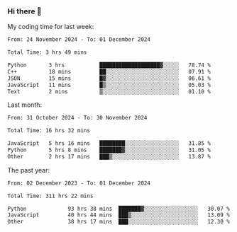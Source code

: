 ### Hi there 👋

My coding time for last week:

<!--START_SECTION:week-->

```txt
From: 24 November 2024 - To: 01 December 2024

Total Time: 3 hrs 49 mins

Python       3 hrs           ███████████████████▓░░░░░   78.74 %
C++          18 mins         ██░░░░░░░░░░░░░░░░░░░░░░░   07.91 %
JSON         15 mins         █▓░░░░░░░░░░░░░░░░░░░░░░░   06.61 %
JavaScript   11 mins         █▒░░░░░░░░░░░░░░░░░░░░░░░   05.03 %
Text         2 mins          ▒░░░░░░░░░░░░░░░░░░░░░░░░   01.10 %
```

<!--END_SECTION:week-->

Last month:

<!--START_SECTION:month-->

```txt
From: 31 October 2024 - To: 30 November 2024

Total Time: 16 hrs 32 mins

JavaScript   5 hrs 16 mins   ████████░░░░░░░░░░░░░░░░░   31.85 %
Python       5 hrs 8 mins    ███████▓░░░░░░░░░░░░░░░░░   31.05 %
Other        2 hrs 17 mins   ███▒░░░░░░░░░░░░░░░░░░░░░   13.87 %
```

<!--END_SECTION:month-->

The past year:

<!--START_SECTION:year-->

```txt
From: 02 December 2023 - To: 01 December 2024

Total Time: 311 hrs 22 mins

Python             93 hrs 38 mins  ███████▓░░░░░░░░░░░░░░░░░   30.07 %
JavaScript         40 hrs 44 mins  ███▒░░░░░░░░░░░░░░░░░░░░░   13.09 %
Other              38 hrs 17 mins  ███░░░░░░░░░░░░░░░░░░░░░░   12.30 %
```

<!--END_SECTION:year-->
